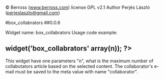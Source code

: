 © Berross (www.berross.com)
license GPL v2.1
Author Perjés László (perjeslaszlo@gmail.com)

#box_collabrators
##0.0.6

Widget name: box_collabrators
Usage code example:

## <?php $this->widget('box_collabrators' array(n)); ?>

This widget have one parameters "n", what is the maximum number of collabotators article based on the selected content. 
The collaborator's e-mail must be saved to the meta value with name "collaborator".